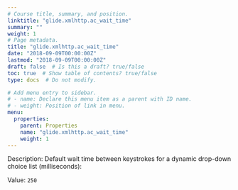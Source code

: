 ```yaml
---
# Course title, summary, and position.
linktitle: "glide.xmlhttp.ac_wait_time"
summary: ""
weight: 1
# Page metadata.
title: "glide.xmlhttp.ac_wait_time"
date: "2018-09-09T00:00:00Z"
lastmod: "2018-09-09T00:00:00Z"
draft: false  # Is this a draft? true/false
toc: true  # Show table of contents? true/false
type: docs  # Do not modify.

# Add menu entry to sidebar.
# - name: Declare this menu item as a parent with ID name.
# - weight: Position of link in menu.
menu:
  properties:
    parent: Properties
    name: "glide.xmlhttp.ac_wait_time"
    weight: 1
---
```


Description: Default wait time between keystrokes for a dynamic drop-down choice list (milliseconds):


Value: `250`